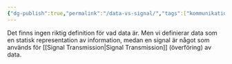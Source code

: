 ```yaml
---
{"dg-publish":true,"permalink":"/data-vs-signal/","tags":["kommunikationssystem"]}
---
```



Det finns ingen riktig definition för vad data är. Men vi definierar data som en statisk representation av information, medan en signal är något som används för [[Signal Transmission\|Signal Transmission]] (överföring) av data.